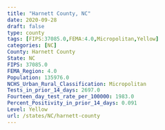 ```yaml
---
title: "Harnett County, NC"
date: 2020-09-28
draft: false
type: county
tags: [FIPS:37085.0,FEMA:4.0,Micropolitan,Yellow]
categories: [NC]
County: Harnett County
State: NC
FIPS: 37085.0
FEMA_Region: 4.0
Population: 135976.0
NCHS_Urban_Rural_Classification: Micropolitan
Tests_in_prior_14_days: 2697.0
Fourteen_day_test_rate_per_100000: 1983.0
Percent_Positivity_in_prior_14_days: 0.091
Level: Yellow
url: /states/NC/harnett-county
---
```



